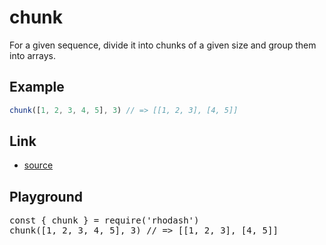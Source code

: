 <script setup>import RunKit from './components/RunKit.vue'</script>

# chunk

For a given sequence, divide it into chunks of a given size and group them into arrays.

## Example

```ts
chunk([1, 2, 3, 4, 5], 3) // => [[1, 2, 3], [4, 5]]
```

## Link

- [source](https://github.com/KoichiKiyokawa/rhodash/blob/main/src/chunk.ts)

## Playground

<RunKit>
<pre>
const { chunk } = require('rhodash')
chunk([1, 2, 3, 4, 5], 3) // => [[1, 2, 3], [4, 5]]
</pre>
</RunKit>
